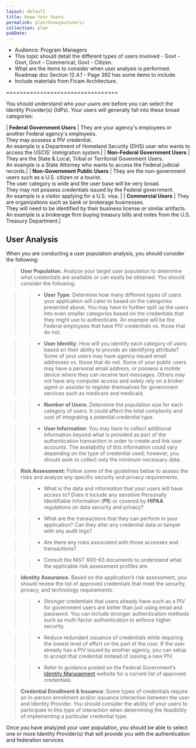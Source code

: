 ```yaml
---
layout: default
title: Know Your Users
permalink: plan/knowyourusers/
collection: plan
pubDate:
---
```


- Audience: Program Managers
- This topic should detail the different types of users involved - Govt - Govt, Govt - Commerical, Govt - Citizen.
- What are the items to consider when user analysis is performed. Roadmap doc Section 12.4.1 - Page 392 has some items to include.
- Include materials from Ficam Architecture.

=================================

You should understand who _your users are_ before you can select the Identity Provider(s) (IdPs). Your users will generally fall into these broad categories:

| **Federal Government Users** | They are your agency's employees or another Federal agency's employees.<br/>They may possess a PIV credential. <br/>An example is a Department of Homeland Security (DHS) user who wants to access the USCIS' immigration system.|
| **Non-Federal Government Users** | They are the State & Local, Tribal or Territorial Govenment Users.<br/>An example is a State Attorney who wants to access the Federal judicial records.|
| **Non-Government Public Users** | They are the non-government users such as a U.S. citizen or a tourist. <br/> The user category is wide and the user base will be very broad.<br/> They may not possess credentials issued by the Federal government.<br/> An example is a visitor applying for a U.S. visa. |
| **Commercial Users** | They are organizations such as bank or brokerage businesses.<br/> They will need to be identified by their business license or similar artifacts.<br/> An example is a brokerage firm buying treasury bills and notes from the U.S. Treasury Department.|

## User Analysis

When you are conducting a user population analysis, you should consider the following:

><i class="fa fa-check-square-o"></i> **User Population.** Analyze your target user population to determine what credentials are available or can easily be obtained. You should consider the following:

>> * **User Type**: Determine how many different types of users your application will cater to based on the categories presented above. You may have to further split up the users into even smaller categories based on the credentials that they might use to authenticate. An example will be the Federal employees that have PIV credentials vs. those that do not.

>> * **User Identity**: How will you identify each category of users based on their ability to provide an identifying attribute? Some of your users may have agency issued email addresses vs. those that do not. Some of your public users may have a personal email address, or possess a mobile device where they can receive text messages. Others may not have any computer access and solely rely on a broker agent or assister to register themselves for government services such as medicare and medicaid.

>> * **Number of Users**: Determine the population size for each category of users. It could affect the total complexity and cost of integrating a potential credential type.

>> * **User Information**: You may have to collect additional information beyond what is provided as part of the authentication transaction in order to create and link user accounts. The availability of this information could vary depending on the type of credential used; however, you should seek to collect only the minimum necessary data.

> <i class="fa fa-check-square-o"></i> **Risk Assessment:** Follow some of the guidelines below to assess the risks and analyze any specific security and privacy requirements. 

>> * What is the data and information that your users will have access to? Does it include any sensitive Personally Identifiable Information (**PII**) or covered by **HIPAA** regulations on data security and privacy? 

>> * What are the transactions that they can perform in your application? Can they alter any credential data or tamper with any audit logs?

>> * Are there any risks associated with those accesses and transactions?

>> * Consult the NIST 800-63 documents to understand what the applicable risk assessment profiles are.

> <i class="fa fa-check-square-o"></i> **Identity Assurance.** Based on the application’s risk assessment, you should review the list of approved credentials that meet the security, privacy, and technology requirements. 

>> * Stronger credentials that users already have such as a PIV for government users are better than just using email and password. You can include stronger authentication methods such as multi-factor authentication to enforce higher security. 

>> * Reduce redundant issuance of credentials while requiring the lowest level of effort on the part of the user. If the user already has a PIV issued by another agency, you can setup to accept that credential instead of issuing a new PIV.

>> * Refer to guidance posted on the Federal Government’s [Identity Management](https://idmanagement.gov) website for a current list of approved credentials.

> <i class="fa fa-check-square-o"></i> **Credential Enrollment & Issuance**: Some types of credentials require an in-person enrollment and/or issuance interaction between the user and Identity Provider. You should consider the ability of your users to participate in this type of interaction when determining the feasibility of implementing a particular credential type.

Once you have analyzed your user population, you should be able to select one or more Identity Provider(s) that will provide you with the authentication and federation services.









































